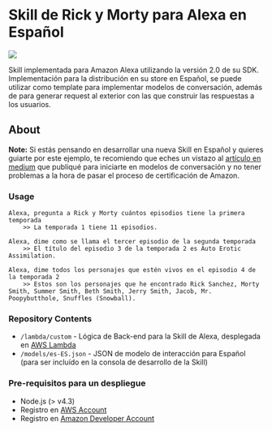#  Skill de Rick y Morty para Alexa en Español

<img src="https://vignette.wikia.nocookie.net/rickandmorty/images/2/27/Pocket_mortys_banner.jpg" />

Skill implementada para Amazon Alexa utilizando la versión 2.0 de su SDK. Implementación para la distribución en su store en Español, se puede utilizar como template para implementar modelos de conversación, además de para generar request al exterior con las que construir las respuestas a los usuarios.

## About

**Note:** Si estás pensando en desarrollar una nueva Skill en Español y quieres guiarte por este ejemplo, te recomiendo que eches un vistazo al [artículo en medium](https://planetachatbot.com/conversacion-alexa-espanol-6e90ae9401b) que publiqué para iniciarte en modelos de conversación y no tener problemas a la hora de pasar el proceso de certificación de Amazon.

### Usage

```text
Alexa, pregunta a Rick y Morty cuántos episodios tiene la primera temporada
	>> La temporada 1 tiene 11 episodios.
```
```text
Alexa, dime como se llama el tercer episodio de la segunda temporada
	>> El título del episodio 3 de la temporada 2 es Auto Erotic Assimilation.
```
```text
Alexa, dime todos los personajes que estén vivos en el episodio 4 de la temporada 2
	>> Estos son los personajes que he encontrado Rick Sanchez, Morty Smith, Summer Smith, Beth Smith, Jerry Smith, Jacob, Mr. Poopybutthole, Snuffles (Snowball).
```

### Repository Contents	

* `/lambda/custom` - Lógica de Back-end para la Skill de Alexa, desplegada en [AWS Lambda](https://aws.amazon.com/lambda/)
* `/models/es-ES.json` - JSON de modelo de interacción para Español (para ser incluído en la consola de desarrollo de la Skill)

### Pre-requisitos para un despliegue

* Node.js (> v4.3)
* Registro en [AWS Account](https://aws.amazon.com/)
* Registro en [Amazon Developer Account](https://developer.amazon.com/)

